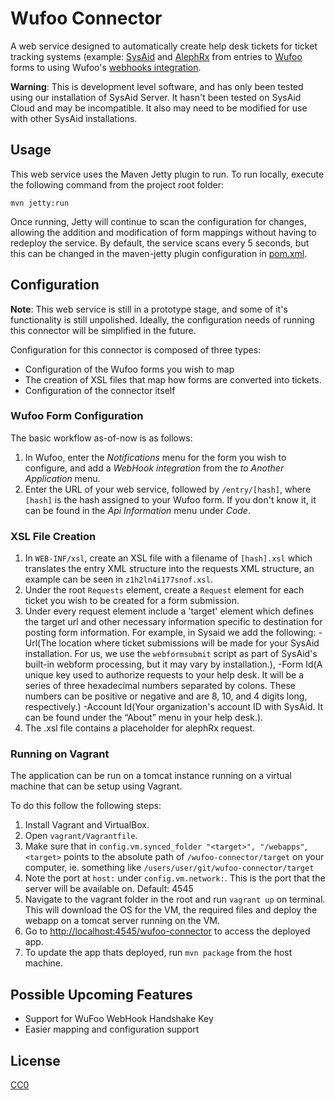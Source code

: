Wufoo Connector
=========================

A web service designed to automatically create help desk tickets for ticket tracking systems (example: [SysAid](http://www.sysaid.com/) and [AlephRx](https://github.com/umd-lib/alephrx) from entries to  [Wufoo](http://www.wufoo.com/) forms to using Wufoo's [webhooks integration](http://help.wufoo.com/articles/en_US/SurveyMonkeyArticleType/Webhooks).

**Warning**: This is development level software, and has only been tested using our installation of SysAid Server. It hasn't been tested on SysAid Cloud and may be incompatible. It also may need to be modified for use with other SysAid installations.



Usage
-----------------
This web service uses the Maven Jetty plugin to run. To run locally, execute the following command from the project root folder:
	
	mvn jetty:run
	
Once running, Jetty will continue to scan the configuration for changes, allowing the addition and modification of form mappings without having to redeploy the service. By default, the service scans every 5 seconds, but this can be changed in the maven-jetty plugin configuration in [pom.xml](pom.xml).

Configuration
-----------------
**Note**: This web service is still in a prototype stage, and some of it's functionality is still unpolished. Ideally, the configuration needs of running this connector will be simplified in the future. 

Configuration for this connector is composed of three types:

* Configuration of the Wufoo forms you wish to map
* The creation of XSL files that map how forms are converted into tickets.
* Configuration of the connector itself

### Wufoo Form Configuration


The basic workflow as-of-now is as follows:

1. In Wufoo, enter the *Notifications* menu for the form you wish to configure, and add a *WebHook integration* from the *to Another Application* menu.
2. Enter the URL of your web service, followed by `/entry/[hash]`, where `[hash]` is the hash assigned to your Wufoo form. If you don't know it, it can be found in the *Api Information* menu under *Code*.

### XSL File Creation
1. In `WEB-INF/xsl`, create an XSL file with a filename of `[hash].xsl` which translates the entry XML structure into the requests XML structure, an example can be seen in `z1h2ln4i177snof.xsl`.
2. Under the root `Requests` element, create a `Request` element for each ticket you wish to be created for a form submission.
3. Under every request element include a 'target' element which defines the target url and other necessary information specific to destination for posting form information.
For example, in Sysaid we add the following:
-Url(The location where ticket submissions will be made for your SysAid installation. For us, we use the `webformsubmit` script as part of SysAid's built-in webform processing, but it may vary by installation.),
-Form Id(A unique key used to authorize requests to your help desk. It will be a series of three hexadecimal numbers separated by colons. These numbers can be positive or negative and are 8, 10, and 4 digits long, respectively.)
-Account Id(Your organization's account ID with SysAid. It can be found under the “About” menu in your help desk.).
4. The .xsl file contains a placeholder for alephRx request.

### Running on Vagrant
The application can be run on a tomcat instance running on a virtual machine that can be setup using Vagrant.

To do this follow the following steps:

1. Install Vagrant and VirtualBox.
2. Open `vagrant/Vagrantfile`.
3. Make sure that <target> in `config.vm.synced_folder "<target>", "/webapps"`, `<target>` points to the absolute path of `/wufoo-connector/target` on your computer, ie. something like `/users/user/git/wufoo-connector/target`
4. Note the port at `host:` under `config.vm.network:`. This is the port that the server will be available on. Default: 4545
5. Navigate to the vagrant folder in the root and run `vagrant up` on terminal. This will download the OS for the VM, the required files and deploy the webapp on a tomcat server running on the VM.
6. Go to [http://localhost:4545/wufoo-connector](http://localhost:4545/wufoo-connector) to access the deployed app.
7. To update the app thats deployed, run `mvn package` from the host machine.



Possible Upcoming Features
-----------------
* Support for WuFoo WebHook Handshake Key
* Easier mapping and configuration support

## License

[CC0](http://creativecommons.org/publicdomain/zero/1.0/)
